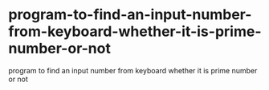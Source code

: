 # program-to-find-an-input-number-from-keyboard-whether-it-is-prime-number-or-not
program to find an input number from keyboard whether it is prime number or not

